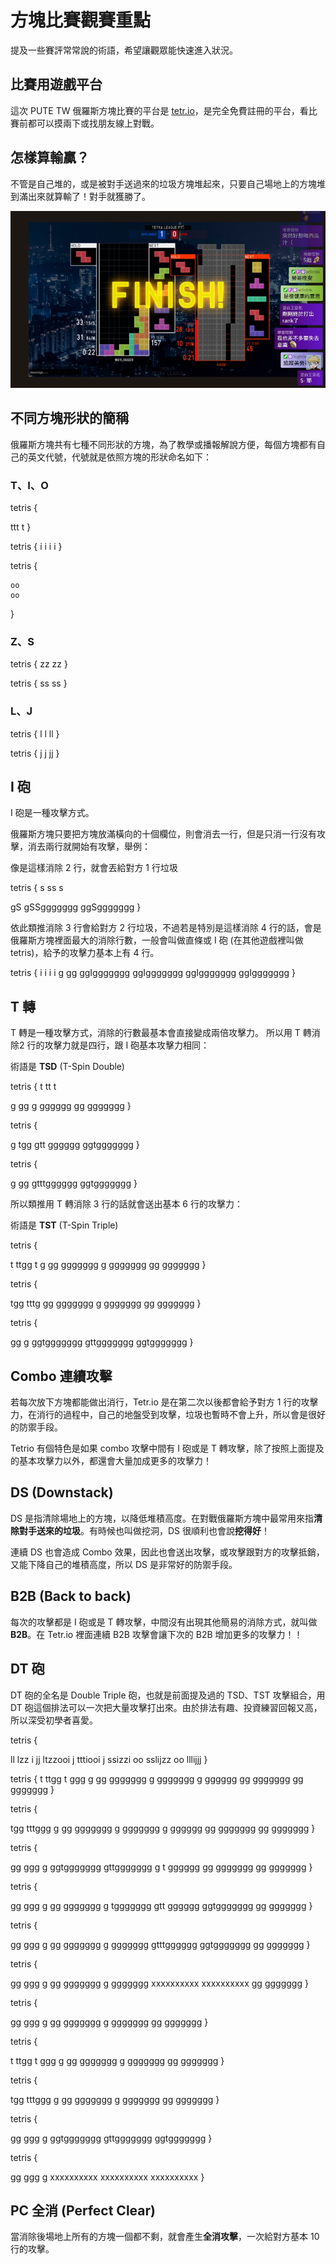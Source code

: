 # 方塊比賽觀賽重點

提及一些賽評常常說的術語，希望讓觀眾能快速進入狀況。

## 比賽用遊戲平台
這次 PUTE TW 俄羅斯方塊比賽的平台是 [tetr.io](https://tetr.io)，是完全免費註冊的平台，看比賽前都可以摸兩下或找朋友線上對戰。

## 怎樣算輸贏？
不管是自己堆的，或是被對手送過來的垃圾方塊堆起來，只要自己場地上的方塊堆到滿出來就算輸了！對手就獲勝了。

![](/tetrio-dead.png)

## 不同方塊形狀的簡稱
俄羅斯方塊共有七種不同形狀的方塊，為了教學或播報解說方便，每個方塊都有自己的英文代號，代號就是依照方塊的形狀命名如下：

### T、I、O

tetris {


   ttt
    t
}

tetris {
    i
    i
    i
    i
}

tetris {


    oo
    oo
}

### Z、S

tetris {
   zz
    zz
}

tetris {
    ss
   ss
}

### L、J

tetris {
   l
   l
   ll
}

tetris {
    j
    j
   jj
}

## I 砲

I 砲是一種攻擊方式。

俄羅斯方塊只要把方塊放滿橫向的十個欄位，則會消去一行，但是只消一行沒有攻擊，消去兩行就開始有攻擊，舉例：

像是這樣消除 2 行，就會丟給對方 1 行垃圾

tetris {
 s
 ss
  s

gS
gSSggggggg
ggSggggggg
}

依此類推消除 3 行會給對方 2 行垃圾，不過若是特別是這樣消除 4 行的話，會是俄羅斯方塊裡面最大的消除行數，一般會叫做直條或 I 砲 (在其他遊戲裡叫做 tetris)，給予的攻擊力基本上有 4 行。

tetris {
  i
  i
  i
  i      g
        gg
ggIggggggg
ggIggggggg
ggIggggggg
ggIggggggg
}

## T 轉

T 轉是一種攻擊方式，消除的行數最基本會直接變成兩倍攻擊力。
所以用 T 轉消除2 行的攻擊力就是四行，跟 I 砲基本攻擊力相同：

術語是 **TSD** (T-Spin Double)

tetris {
  t
 tt
  t

g  gg
g   gggggg
gg ggggggg
}

tetris {




g tgg
gtt gggggg
ggtggggggg
}

tetris {




g  gg
gtttgggggg
ggtggggggg
}

所以類推用 T 轉消除 3 行的話就會送出基本 6 行的攻擊力：

術語是 **TST** (T-Spin Triple)

tetris {

t
ttgg
t  g
gg ggggggg
g  ggggggg
gg ggggggg
}

tetris {


 tgg
tttg
gg ggggggg
g  ggggggg
gg ggggggg
}

tetris {


  gg
   g
ggtggggggg
gttggggggg
ggtggggggg
}

## Combo 連續攻擊

若每次放下方塊都能做出消行，Tetr.io 是在第二次以後都會給予對方 1 行的攻擊力，在消行的過程中，自己的地盤受到攻擊，垃圾也暫時不會上升，所以會是很好的防禦手段。

Tetrio 有個特色是如果 combo 攻擊中間有 I 砲或是 T 轉攻擊，除了按照上面提及的基本攻擊力以外，都還會大量加成更多的攻擊力！

## DS (Downstack)

DS 是指清除場地上的方塊，以降低堆積高度。在對戰俄羅斯方塊中最常用來指**清除對手送來的垃圾**。有時候也叫做挖洞，DS 很順利也會說**挖得好**！

連續 DS 也會造成 Combo 效果，因此也會送出攻擊，或攻擊跟對方的攻擊抵銷，又能下降自己的堆積高度，所以 DS 是非常好的防禦手段。

## B2B (Back to back)

每次的攻擊都是 I 砲或是 T 轉攻擊，中間沒有出現其他簡易的消除方式，就叫做 **B2B**。在 Tetr.io 裡面連續 B2B 攻擊會讓下次的 B2B 增加更多的攻擊力！！

## DT 砲

DT 砲的全名是 Double Triple 砲，也就是前面提及過的 TSD、TST 攻擊組合，用 DT 砲這個排法可以一次把大量攻擊打出來。由於排法有趣、投資練習回報又高，所以深受初學者喜愛。

tetris {

  ll
   lzz   i
jj ltzzooi
j  tttiooi
j   ssizzi
oo sslijzz
oo lllijjj
}


tetris {
t
ttgg
t  ggg   g
gg ggggggg
g  ggggggg
g   gggggg
gg ggggggg
gg ggggggg
}

tetris {
 
 tgg
tttggg   g
gg ggggggg
g  ggggggg
g   gggggg
gg ggggggg
gg ggggggg
}

tetris {

  gg
   ggg   g
ggtggggggg
gttggggggg
g t gggggg
gg ggggggg
gg ggggggg
}

tetris {

  gg
   ggg   g
gg ggggggg
g tggggggg
gtt gggggg
ggtggggggg
gg ggggggg
}

tetris {

  gg
   ggg   g
gg ggggggg
g  ggggggg
gtttgggggg
ggtggggggg
gg ggggggg
}

tetris {

  gg
   ggg   g
gg ggggggg
g  ggggggg
xxxxxxxxxx
xxxxxxxxxx
gg ggggggg
}

tetris {



  gg
   ggg   g
gg ggggggg
g  ggggggg
gg ggggggg
}

tetris {


t
ttgg
t  ggg   g
gg ggggggg
g  ggggggg
gg ggggggg
}

tetris {


 
 tgg
tttggg   g
gg ggggggg
g  ggggggg
gg ggggggg
}

tetris {


 
  gg
   ggg   g
ggtggggggg
gttggggggg
ggtggggggg
}

tetris {


 
  gg
   ggg   g
xxxxxxxxxx
xxxxxxxxxx
xxxxxxxxxx
}


## PC 全消 (Perfect Clear)

當消除後場地上所有的方塊一個都不剩，就會產生**全消攻擊**，一次給對方基本 10 行的攻擊。